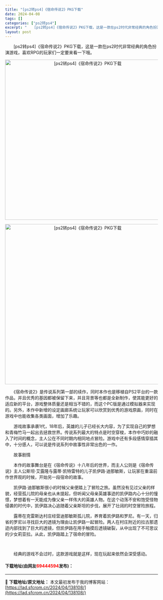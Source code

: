 ```yaml
---
title: "[ps2转ps4]《宿命传说2》PKG下载"
date: 2024-04-08
tags: []
categories: ["ps2转ps4"]
excerpt: "　　[ps2转ps4]《宿命传说2》PKG下载，这是一款在ps2时代非常经典的角色扮演游戏，喜欢RPG的玩家们一定要来看一下哦。 　　《宿命传说2》是传说系列第一部的续作，同时本作也是移植自PS2平台的一款作品，并且优秀的基因都被保留下来，并且背景等也都是全新制作，使其能更好的适应新的平台，游戏整体&hellip;"
layout: post
---
```


 <p>　　[ps2转ps4]《宿命传说2》PKG下载，这是一款在ps2时代非常经典的角色扮演游戏，喜欢RPG的玩家们一定要来看一下哦。</p> <p align="center"><img align="" border="0" src="https://lad.sfcrom.cn/wp-content/uploads/2024/04/20240408_6613f6b505af7.webp" width="529" alt="[ps2转ps4]《宿命传说2》PKG下载" /></p> <p align="center"><img align="" border="0" src="https://lad.sfcrom.cn/wp-content/uploads/2024/04/20240408_6613f6b559a0c.webp" width="529" alt="[ps2转ps4]《宿命传说2》PKG下载" /></p> <p>　　《宿命传说2》是传说系列第一部的续作，同时本作也是移植自PS2平台的一款作品，并且优秀的基因都被保留下来，并且背景等也都是全新制作，使其能更好的适应新的平台，游戏整体质量还是相当不错的，而这个PC版是通过模拟器来实现的。另外，本作中新增的设定画廊系统让玩家可以欣赏到优秀的游戏原画，同时在游戏中也能收集各类画面，增加了乐趣。</p> <p>　　游戏故事承袭1代，18年后，英雄的儿子已经长大内容，为了实现自己的梦想和青梅竹马一起出去拯救世界。传说系列最大的特点是时空穿梭，本作中巧妙的融入了时间的概念，主人公在不同时期内相同地点冒险。游戏中还有多段感情穿插其中，十分感人，可以说是传说系列中故事性非常出色的一作。</p> <p>　　故事剧情</p> <p>　　本作的故事舞台是在《宿命传说》十八年后的世界，而主人公则是《宿命传说》主人公斯坦&middot;艾露隆与露蒂&middot;凯特雷特的儿子凯伊路&middot;迪那敏斯，让玩家在重温前作世界观的时候，开始另一段宿命的故事。</p> <p>　　凯伊路&middot;迪那敏斯很小的时候父亲便踏上了冒险之旅。虽然没有见过父亲的样貌，经营孤儿院的母亲也从未提起，但听闻父母亲英雄事迹的凯伊路内心十分的憧憬，梦想着有一天能成为像父亲一样伟大的英雄人物。在这个动荡不安和饱受怪物侵袭的时代中，凯伊路决心追随着父亲斯坦的步伐，展开了壮阔的时空冒险旅程。</p> <p>　　露蒂在克雷斯达村庄经营迪那敏斯孤儿院，养育着凯伊路和罗尼。有一天，归省的罗尼以寻找巨大的透镜为理由让凯伊路一起冒险。两人在村庄附近的拉古那遗迹内部找到了巨大的透镜，但凯伊路在用手触摸后透镜破裂，从中出现了不可思议的少女莉亚拉。从此，凯伊路踏上了宿命的冒险。</p> <p>&nbsp;</p> <p>　　经典的游戏不会过时，这款游戏就是这样，现在玩起来依然会深受感动。</p> <p><h4>下载地址(由网友<font color="red">69444594</font>发布)：</h4></p> 

---
📖 **下载地址/原文地址：** 本文最初发布于我的博客网站：[https://lad.sfcrom.cn/2024/04/138108/](https://lad.sfcrom.cn/2024/04/138108/)
